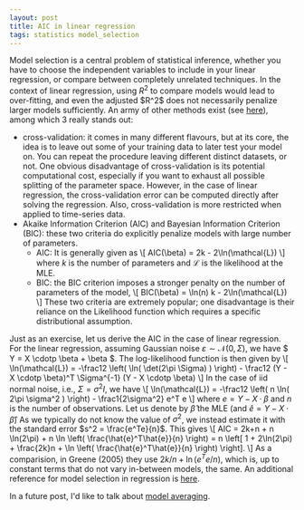 ```yaml
---
layout: post
title: AIC in linear regression
tags: statistics model_selection
---
```


Model selection is a central problem of statistical inference, whether you have to choose the independent variables to include in your linear regression, or compare between completely unrelated techniques.
In the context of linear regression, using $R^2$ to compare models would lead to over-fitting, and even the adjusted \$R^2\$ does not necessarily penalize larger models sufficiently.
An army of other methods exist (see [here](http://www.modelselection.org/model-selection.pdf)), among which 3 really stands out:
* cross-validation: it comes in many different flavours, but at its core, the idea is to leave out some of your training data to later test your model on. You can repeat the procedure leaving different distinct datasets, or not.
One obvious disadvantage of cross-validation is its potential computational cost, especially if you want to exhaust all possible splitting of the parameter space. 
However, in the case of linear regression, the cross-validation error can be
computed directly after solving the regression. 
Also, cross-validation is more restricted when applied to time-series data.
* Akaike Information Criterion (AIC) and Bayesian Information Criterion (BIC): these two criteria do explicitly penalize models with large number of parameters.
  * AIC: It is generally given as
  \\[ AIC(\beta) = 2k - 2\ln(\mathcal{L}) \\]
  where $k$ is the number of parameters and $\mathcal{L}$ is the likelihood at the MLE.
  * BIC: the BIC criterion imposes a stronger penalty on the number of parameters of the model,
  \\[ BIC(\beta) = \ln(n) k - 2\ln(\mathcal{L}) \\]
These two criteria are extremely popular; one disadvantage is their reliance on the Likelihood function which requires a specific distributional assumption.


Just as an exercise, let us derive the AIC in the case of linear regression. For the linear regression, assuming Gaussian noise $\varepsilon \sim \mathcal{N}(0, \Sigma)$, we have $ Y = X \cdotp \beta + \beta $.
The log-likelihood function is then given by
\\[ \ln(\mathcal{L}) = -\frac12 \left( \ln( \det(2\pi \Sigma) ) \right) - \frac12 (Y - X \cdotp \beta)^T \Sigma^{-1} (Y - X \cdotp \beta) \\]
In the case of iid normal noise, i.e., $\Sigma = \sigma^2 I$, we have
\\[ \ln(\mathcal{L}) = -\frac12 \left( n \ln( 2\pi \sigma^2 ) \right) - \frac1{2\sigma^2} e^T e \\]
where $e = Y - X \cdotp \beta$ and $n$ is the number of observations. 
Let us denote by $\hat{\beta}$ the MLE (and $\hat{e}=Y-X \cdotp \hat{\beta}$)
As we typically do not know the value of $\sigma^2$, we instead estimate it with the standard error $s^2 = \frac{e^Te}{n}$. This gives
\\[ AIC = 2k+n + n \ln(2\pi) + n \ln \left( \frac{\hat{e}^T\hat{e}}{n} \right) = n \left[ 1 + 2\ln(2\pi) + \frac{2k}n + \ln \left( \frac{\hat{e}^T\hat{e}}{n} \right) \right]. \\]
As a comparision, in Greene (2005) they use $2k/n + \ln(e^Te/n)$, which is, up to constant terms that do not vary in-between models, the same.
An additional reference for model selection in regression is [here](http://statweb.stanford.edu/~jtaylo/courses/stats203/notes/selection.pdf).

In a future post, I'd like to talk about [model averaging](https://arxiv.org/pdf/1709.08221.pdf).
